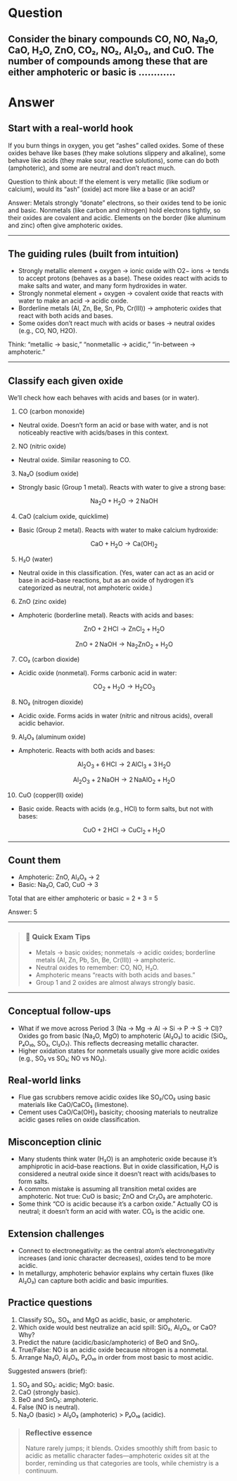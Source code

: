# Question
Consider the binary compounds CO, NO, Na₂O, CaO, H₂O, ZnO, CO₂, NO₂, Al₂O₃, and CuO. The number of compounds among these that are either amphoteric or basic is ............
---
# Answer

## Start with a real-world hook

If you burn things in oxygen, you get “ashes” called oxides. Some of these oxides behave like bases (they make solutions slippery and alkaline), some behave like acids (they make sour, reactive solutions), some can do both (amphoteric), and some are neutral and don’t react much.

Question to think about: If the element is very metallic (like sodium or calcium), would its “ash” (oxide) act more like a base or an acid?

Answer: Metals strongly “donate” electrons, so their oxides tend to be ionic and basic. Nonmetals (like carbon and nitrogen) hold electrons tightly, so their oxides are covalent and acidic. Elements on the border (like aluminum and zinc) often give amphoteric oxides.

---

## The guiding rules (built from intuition)

- Strongly metallic element + oxygen → ionic oxide with O2− ions → tends to accept protons (behaves as a base). These oxides react with acids to make salts and water, and many form hydroxides in water.
- Strongly nonmetal element + oxygen → covalent oxide that reacts with water to make an acid → acidic oxide.
- Borderline metals (Al, Zn, Be, Sn, Pb, Cr(III)) → amphoteric oxides that react with both acids and bases.
- Some oxides don’t react much with acids or bases → neutral oxides (e.g., CO, NO, H2O).

Think: “metallic → basic,” “nonmetallic → acidic,” “in-between → amphoteric.”

---

## Classify each given oxide

We’ll check how each behaves with acids and bases (or in water).

1) CO (carbon monoxide)  
- Neutral oxide. Doesn’t form an acid or base with water, and is not noticeably reactive with acids/bases in this context.

2) NO (nitric oxide)  
- Neutral oxide. Similar reasoning to CO.

3) Na₂O (sodium oxide)  
- Strongly basic (Group 1 metal). Reacts with water to give a strong base:
  ```math
  \mathrm{Na_2O + H_2O \rightarrow 2\,NaOH}
  ```

4) CaO (calcium oxide, quicklime)  
- Basic (Group 2 metal). Reacts with water to make calcium hydroxide:
  ```math
  \mathrm{CaO + H_2O \rightarrow Ca(OH)_2}
  ```

5) H₂O (water)  
- Neutral oxide in this classification. (Yes, water can act as an acid or base in acid–base reactions, but as an oxide of hydrogen it’s categorized as neutral, not amphoteric oxide.)

6) ZnO (zinc oxide)  
- Amphoteric (borderline metal). Reacts with acids and bases:
  ```math
  \mathrm{ZnO + 2\,HCl \rightarrow ZnCl_2 + H_2O}
  ```
  ```math
  \mathrm{ZnO + 2\,NaOH \rightarrow Na_2ZnO_2 + H_2O}
  ```

7) CO₂ (carbon dioxide)  
- Acidic oxide (nonmetal). Forms carbonic acid in water:
  ```math
  \mathrm{CO_2 + H_2O \rightarrow H_2CO_3}
  ```

8) NO₂ (nitrogen dioxide)  
- Acidic oxide. Forms acids in water (nitric and nitrous acids), overall acidic behavior.

9) Al₂O₃ (aluminum oxide)  
- Amphoteric. Reacts with both acids and bases:
  ```math
  \mathrm{Al_2O_3 + 6\,HCl \rightarrow 2\,AlCl_3 + 3\,H_2O}
  ```
  ```math
  \mathrm{Al_2O_3 + 2\,NaOH \rightarrow 2\,NaAlO_2 + H_2O}
  ```

10) CuO (copper(II) oxide)  
- Basic oxide. Reacts with acids (e.g., HCl) to form salts, but not with bases:
  ```math
  \mathrm{CuO + 2\,HCl \rightarrow CuCl_2 + H_2O}
  ```

---

## Count them

- Amphoteric: ZnO, Al₂O₃ → 2
- Basic: Na₂O, CaO, CuO → 3

Total that are either amphoteric or basic = 2 + 3 = 5

Answer: 5

---

> ### 🧠 Quick Exam Tips
> - Metals → basic oxides; nonmetals → acidic oxides; borderline metals (Al, Zn, Pb, Sn, Be, Cr(III)) → amphoteric.
> - Neutral oxides to remember: CO, NO, H₂O.
> - Amphoteric means “reacts with both acids and bases.”
> - Group 1 and 2 oxides are almost always strongly basic.

---

## Conceptual follow-ups

- What if we move across Period 3 (Na → Mg → Al → Si → P → S → Cl)? Oxides go from basic (Na₂O, MgO) to amphoteric (Al₂O₃) to acidic (SiO₂, P₄O₁₀, SO₃, Cl₂O₇). This reflects decreasing metallic character.
- Higher oxidation states for nonmetals usually give more acidic oxides (e.g., SO₂ vs SO₃; NO vs NO₂).

## Real-world links

- Flue gas scrubbers remove acidic oxides like SO₂/CO₂ using basic materials like CaO/CaCO₃ (limestone).
- Cement uses CaO/Ca(OH)₂ basicity; choosing materials to neutralize acidic gases relies on oxide classification.

## Misconception clinic

- Many students think water (H₂O) is an amphoteric oxide because it’s amphiprotic in acid–base reactions. But in oxide classification, H₂O is considered a neutral oxide since it doesn’t react with acids/bases to form salts.
- A common mistake is assuming all transition metal oxides are amphoteric. Not true: CuO is basic; ZnO and Cr₂O₃ are amphoteric.
- Some think “CO is acidic because it’s a carbon oxide.” Actually CO is neutral; it doesn’t form an acid with water. CO₂ is the acidic one.

## Extension challenges

- Connect to electronegativity: as the central atom’s electronegativity increases (and ionic character decreases), oxides tend to be more acidic.
- In metallurgy, amphoteric behavior explains why certain fluxes (like Al₂O₃) can capture both acidic and basic impurities.

## Practice questions

1) Classify SO₂, SO₃, and MgO as acidic, basic, or amphoteric.  
2) Which oxide would best neutralize an acid spill: SiO₂, Al₂O₃, or CaO? Why?  
3) Predict the nature (acidic/basic/amphoteric) of BeO and SnO₂.  
4) True/False: NO is an acidic oxide because nitrogen is a nonmetal.  
5) Arrange Na₂O, Al₂O₃, P₄O₁₀ in order from most basic to most acidic.

Suggested answers (brief):
1) SO₂ and SO₃: acidic; MgO: basic.  
2) CaO (strongly basic).  
3) BeO and SnO₂: amphoteric.  
4) False (NO is neutral).  
5) Na₂O (basic) > Al₂O₃ (amphoteric) > P₄O₁₀ (acidic).

> ### Reflective essence
> Nature rarely jumps; it blends. Oxides smoothly shift from basic to acidic as metallic character fades—amphoteric oxides sit at the border, reminding us that categories are tools, while chemistry is a continuum.